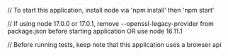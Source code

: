 // To start this application, install node via 'npm install' then 'npm start'

// If using node 17.0.0 or 17.0.1, remove --openssl-legacy-provider from package.json before starting application OR use node 16.11.1

// Before running tests, keep note that this application uses a browser api